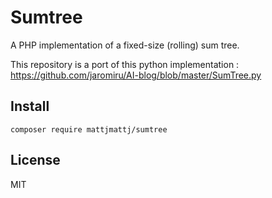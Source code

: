 # Sumtree

A PHP implementation of a fixed-size (rolling) sum tree.

This repository is a port of this python implementation : https://github.com/jaromiru/AI-blog/blob/master/SumTree.py

## Install

```
composer require mattjmattj/sumtree
```

## License

MIT

